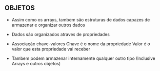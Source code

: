 ## OBJETOS

- Assim como os arrays, tambem são estruturas de dados
     capazes de armazenar e organizar outros dados

- Dados são organizados atraves de propriedades
- Associação chave-valores
     Chave é o nome da propriedade
     Valor é o valor que esta propriedade vai receber

- Tambem podem armazenar internamente qualquer outro tipo (Inclusive Arrays e outros objetos)